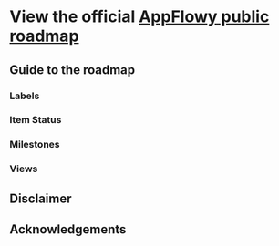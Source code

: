# View the official [AppFlowy public roadmap](https://github.com/orgs/AppFlowy-IO/projects/5/views/12)

## Guide to the roadmap
### Labels
### Item Status
### Milestones
### Views

## Disclaimer

## Acknowledgements
